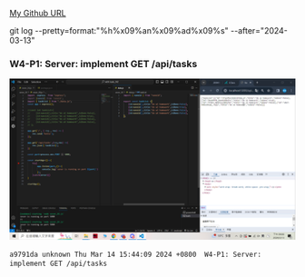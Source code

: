 [My Github URL](https://github.com/209410124/1122-wp2-2N-24.git)

git log --pretty=format:"%h%x09%an%x09%ad%x09%s" --after="2024-03-13"

### W4-P1: Server: implement GET /api/tasks
 
![](w4-p1.png)

```
a9791da unknown Thu Mar 14 15:44:09 2024 +0800  W4-P1: Server: implement GET /api/tasks
```
